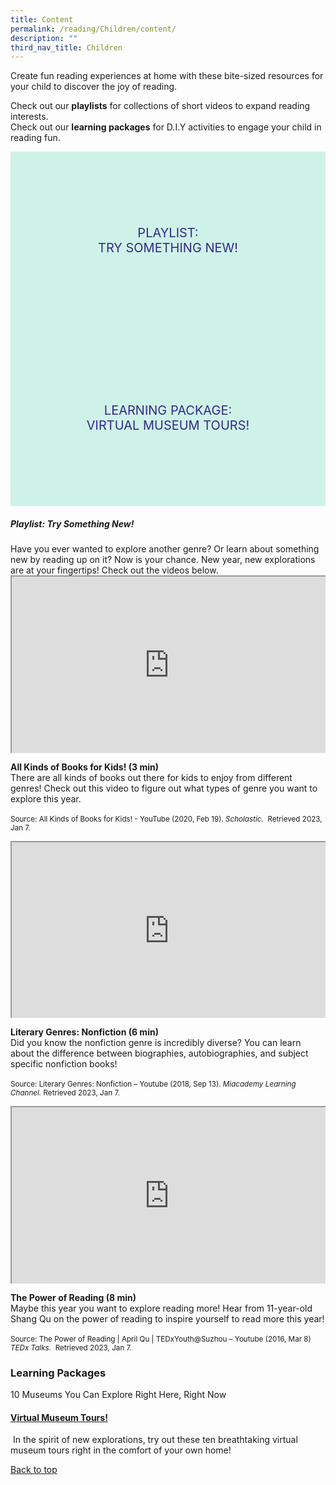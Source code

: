 ```yaml
---
title: Content
permalink: /reading/Children/content/
description: ""
third_nav_title: Children
---
```

<style type="text/css">
/* Links */
.content a { color: #322987; }
.content a:focus,
.content a:hover { color: #28216c; }

/* Button Outline */
.bp-button { padding-left: 1.5rem; padding-right: 1.5rem; }
.bp-button.is-primary-outline { border: 1px solid #322987; color: #322987; background-color: transparent; text-decoration: none; }
.bp-button.is-primary-outline:focus,
.bp-button.is-primary-outline:hover { border: 1px solid #322987; color: #cff2e8; background-color: #322987; text-decoration: none; }

/* Responsive Iframe */
.responsive-iframe { position: absolute; top: 0; left: 0; bottom: 0; right: 0; width: 100%; height: 100%; }
.responsive-iframe-container { position: relative; overflow: hidden; width: 100%; }
.responsive-iframe-container.ratio-16by9 { padding-top: 56.25%; }
.responsive-iframe-container.ratio-4by3 { padding-top: 75%; }
.responsive-iframe-container.ratio-3by2 { padding-top: 66.66%; }
.responsive-iframe-container.ratio-1by1 { padding-top: 100%; }
	
/* Click Box */
.clickbox { display: block; position: relative; width: 100%; padding-bottom: 56.25%; background-color: transparent; }
.clickbox span { padding: .5rem; }
.clickbox a { position: absolute; display: flex; width: 100%; height: 100%; align-items: center; justify-content: center; font-size: 1.25rem; text-align: center; text-decoration: none; text-transform: uppercase; }
.clickbox a:focus,
.clickbox a:hover { text-decoration: none; }

/* Indigo Sky */
.clickbox.is-indigo-sky { background-color: #cff2e8; color: #322987; }
.clickbox.is-indigo-sky a { color: #322987; }
.clickbox.is-indigo-sky a:focus,
.clickbox.is-indigo-sky a:hover { background-color: #322987; color: #cff2e8; }

</style>

Create fun reading experiences at home with these bite-sized resources for your child to discover the joy of reading.

Check out our **playlists** for collections of short videos to expand reading interests.<br>
Check out our **learning packages** for D.I.Y activities to engage your child in reading fun.


<div class="row is-multiline">
  <div class="col is-one-third">
    <div class="clickbox is-indigo-sky">
      <a href="#try-something-new">
        <span>Playlist:<br>Try Something New!</span>
      </a>
    </div>
  </div>
  <div class="col is-one-third">
    <div class="clickbox is-indigo-sky">
      <a href="#virtual-museum-tours">
        <span>Learning Package:<br>Virtual Museum Tours!</span>
      </a>
    </div>
  </div>
</div>
	


<h5 id="try-something-new" class="margin--bottom--lg"><b>Playlist: Try Something New!</b></h5>
Have you ever wanted to explore another genre? Or learn about something new by reading up on it? Now is your chance. New year, new explorations are at your fingertips! Check out the videos below.<br>

<div class="row is-multiline margin--bottom--lg">
  <div class="col is-two-fifths">
    <div class="responsive-iframe-container ratio-16by9">
          <iframe src="https://www.youtube.com/embed/0t7O66XCRo4" class="responsive-iframe"></iframe>
    </div>
  </div>
  <div class="col is-three-fifths">
			    <p><b>All Kinds of Books for Kids! (3 min)</b><br>There are all kinds of books out there for kids to enjoy from different genres! Check out this video to figure out what types of genre you want to explore this year.<br><br>
<small>Source: All Kinds of Books for Kids! - YouTube (2020, Feb 19). <i>Scholastic.</i>  Retrieved 2023, Jan 7.</small></p>
  </div>
</div>

<div class="row is-multiline margin--bottom--lg">
  <div class="col is-two-fifths">
    <div class="responsive-iframe-container ratio-16by9">
      <iframe src="https://www.youtube.com/embed/mQINQAxu-5k" class="responsive-iframe"></iframe>
    </div>
  </div>
  <div class="col is-three-fifths">
    <p><b>Literary Genres: Nonfiction (6 min)</b><br>Did you know the nonfiction genre is incredibly diverse? You can learn about the difference between biographies, autobiographies, and subject specific nonfiction books!<br><br>
<small>Source: Literary Genres: Nonfiction – Youtube (2018, Sep 13).<i> Miacademy Learning Channel. </i>Retrieved 2023, Jan 7.</small></p>
  </div>
</div>

<div class="row is-multiline margin--bottom--lg">
  <div class="col is-two-fifths">
    <div class="responsive-iframe-container ratio-16by9">
         <iframe src="https://www.youtube.com/embed/9fLlkOMrMq4" class="responsive-iframe"></iframe>
    </div>
  </div>
  <div class="col is-three-fifths">
  <p><b>The Power of Reading (8 min)</b><br>
Maybe this year you want to explore reading more! Hear from 11-year-old Shang Qu on the power of reading to inspire yourself to read more this year!
<br><br>
<small>Source: The Power of Reading | April Qu | TEDxYouth@Suzhou – Youtube (2016, Mar 8) <i> TEDx Talks.</i>  Retrieved 2023, Jan 7.</small></p>
  </div>
 </div>

<h3 class="margin--bottom--lg" id="how-to-make-a-book"><b>Learning Packages</b></h3>
	
<p>10 Museums You Can Explore Right Here, Right Now</p>

<h4 id="virtual-museum-tours"><a target="_blank" href="https://artsandculture.google.com/story/igKSKBBnEBSGKg?hl=en"><b>Virtual Museum Tours!</b></a></h4>
<p> In the spirit of new explorations, try out these ten breathtaking virtual museum tours right in the comfort of your own home!</p>


	
<p class="has-text-right margin--top--xl"><a href="#main-content">Back to top</a></p>